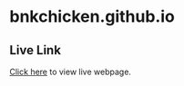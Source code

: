 # bnkchicken.github.io

## Live Link

[Click here]('www.bnkchicken.github.io') to view live webpage.